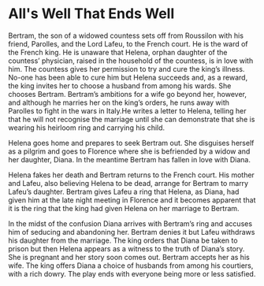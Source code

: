 <!-- ======================================================================
--- Search engine
title:          All's Well That Ends Well
keywords:       all, well, end, comedy
description:    All's Well That Ends Well by William Shakespeare.
--- Menu system
order:          10
text:           All's Well That Ends Well
hidden:         false
umbel:          false
--- Page properties
id:             
document:       
layout:         layout-2-left
$-left:         play-list
searchable:     true
======================================================================= -->

# All's Well That Ends Well

Bertram, the son of a widowed countess sets off from Roussilon with his friend,
Parolles, and the Lord Lafeu, to the French court. He is the ward of the French
king. He is unaware that Helena, orphan daughter of the countess’ physician,
raised in the household of the countess, is in love with him. The countess gives
her permission to try and cure the king’s illness. No-one has been able to cure
him but Helena succeeds and, as a reward, the king invites her to choose a
husband from among his wards. She chooses Bertram. Bertram’s ambitions for a
wife go beyond her, however, and although he marries her on the king’s orders,
he runs away with Parolles to fight in the wars in Italy.He writes a letter to
Helena, telling her that he will not recognise the marriage until she can
demonstrate that she is wearing his heirloom ring and carrying his child.

Helena goes home and prepares to seek Bertram out. She disguises herself as a
pilgrim and goes to Florence where she is befriended by a widow and her daughter,
Diana. In the meantime Bertram has fallen in love with Diana.

Helena fakes her death and Bertram returns to the French court. His mother and
Lafeu, also believing Helena to be dead, arrange for Bertram to marry Lafeu’s
daughter. Bertram gives Lafeu a ring that Helena, as Diana, had given him at the
late night meeting in Florence and it becomes apparent that it is the ring that
the king had given Helena on her marriage to Bertram.

In the midst of the confusion Diana arrives with Bertram’s ring and accuses him
of seducing and abandoning her. Bertram denies it but Lafeu withdraws his daughter
from the marriage. The king orders that Diana be taken to prison but then Helena
appears as a witness to the truth of Diana’s story. She is pregnant and her story
soon comes out. Bertram accepts her as his wife. The king offers Diana a choice
of husbands from among his courtiers, with a rich dowry. The play ends with
everyone being more or less satisfied.
